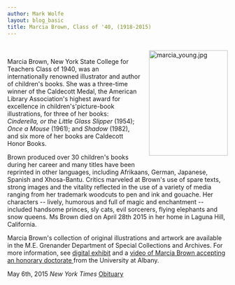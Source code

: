 ```yaml
---
author: Mark Wolfe
layout: blog_basic
title: Marcia Brown, Class of '40, (1918-2015)
---
```

<div class="entry-body">
<p><br/>
<img alt="marcia_young.jpg" class="mt-image-right" height="240" src="{{ site.url }}/posts-img/marcia_young.jpg" style="float: right; margin: 0 0 20px 20px;" width="180"><br/>
Marcia Brown, New York State College for Teachers Class of 1940, was an internationally renowned illustrator and author of children's books. She was a three-time winner of the Caldecott Medal, the American Library Association's highest award for excellence in children's'picture-book illustrations, for three of her books: <em>Cinderella, or the Little Glass Slipper</em> (1954); <em>Once a Mouse</em> (1961); and <em>Shadow</em> (1982), and six more of her books are Caldecott Honor Books.</img></p>
<p>Brown produced over 30 children's books during her career and many titles have been reprinted in other languages, including Afrikaans, German, Japanese, Spanish and Xhosa-Bantu. Critics marveled at Brown's use of spare texts, strong images and the vitality reflected in the use of a variety of media ranging from her trademark woodcuts to pen and ink and gouache. Her characters -- lively, humorous and full of magic and enchantment -- included handsome princes, sly cats, evil sorcerers, flying elephants and snow queens. Ms Brown died on April 28th 2015 in her home in Laguna Hill, California.</p>
<p>Marcia Brown's collection of original illustrations and artwork are available in the M.E. Grenander Department of Special Collections and Archives. For more information, see <a href="https://archives.albany.edu/static/exhibits/marciabrown/index.htm">digital exhibit</a> and a <a href="http://luna.albany.edu/luna/servlet/s/83rq81">video of Marcia Brown accepting an honorary doctorate </a>from the University at Albany.</p>
<p>May 6th, 2015 <em>New York Times</em> <a href="http://www.nytimes.com/2015/05/07/books/marcia-brown-picture-book-illustrator-dies-at-96.html?_r=0">Obituary</a> </p>
</div>